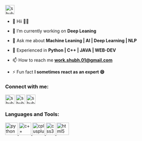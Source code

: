 
<p align="left"> <a href="https://leetcode.com/shubham-namdev/" target="blank"><img src="https://leetcode.com/static/images/LeetCode_logo_rvs.png" alt="shubham-namdev" height="30" width="30" /></a> </p>

- 🔭 Hii 👋🏻

- 🌱 I’m currently working on **Deep Leaning**

- 💬 Ask me about **Machine Leaning | AI | Deep Learning | NLP**
- 💬 Experienced in **Python | C++ | JAVA | WEB-DEV**

- 📫 How to reach me **work.shubh.01@gmail.com**

- ⚡ Fun fact **I sometimes react as an expert 😄**
<h3 align="left">Connect with me:</h3>
<p align="left">
<a href="https://twitter.com/shubham_1_" target="blank"><img align="center" src="https://cdn4.iconfinder.com/data/icons/social-media-icons-the-circle-set/48/twitter_circle-512.png" alt="shubham_1_" height="30" width="30" /></a>
<a href="https://instagram.com/shubham.namdev.1" target="blank"><img align="center" src="https://upload.wikimedia.org/wikipedia/commons/thumb/a/a5/Instagram_icon.png/1024px-Instagram_icon.png" alt="shubham.namdev.1" height="30" width="30" /></a>
<a href="https://www.codechef.com/users/shubham_2023" target="blank"><img align="center" src="https://cdn.jsdelivr.net/npm/simple-icons@3.1.0/icons/codechef.svg" alt="shubham_2023" height="30" width="30" /></a>
</p>
<h3 align="left">Languages and Tools:</h3>
<p align="left"> 
<a href="https://www.python.org" target="_blank"> <img src="https://upload.wikimedia.org/wikipedia/commons/thumb/c/c3/Python-logo-notext.svg/1869px-Python-logo-notext.svg.png" alt="python" width="40" height="40"/> </a>
<a href="https://www.cprogramming.com/" target="_blank"> <img src="https://cdn.worldvectorlogo.com/logos/c-1.svg" alt="c++" width="40" height="40"/> </a> 
<a href="https://www.w3schools.com/cpp/" target="_blank"> <img src="https://w7.pngwing.com/pngs/46/626/png-transparent-c-logo-the-c-programming-language-computer-icons-computer-programming-source-code-programming-miscellaneous-template-blue.png" alt="cplusplus" width="40" height="40"/> </a> 
<a href="https://www.w3schools.com/css/" target="_blank"> <img src="https://www.freepnglogos.com/uploads/html5-logo-png/html5-logo-opencode-css-8.png" alt="css3" width="30" height="40"/> </a> 
<a href="https://www.w3.org/html/" target="_blank"> <img src="https://upload.wikimedia.org/wikipedia/commons/thumb/6/61/HTML5_logo_and_wordmark.svg/2048px-HTML5_logo_and_wordmark.svg.png" alt="html5" width="40" height="40"/> </a> </p>

